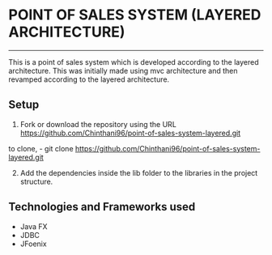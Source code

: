 POINT OF SALES SYSTEM (LAYERED ARCHITECTURE)
============================================
------------------------------------------------------------------


This is a point of sales system which is developed according to the layered architecture. This was initially made using mvc architecture and then revamped according to the layered architecture. 

Setup
-------------------------------------------------------------------
1. Fork or download the repository using the URL
https://github.com/Chinthani96/point-of-sales-system-layered.git

to clone,
	- git clone https://github.com/Chinthani96/point-of-sales-system-layered.git

2. Add the dependencies inside the lib folder to the libraries in the project structure.

Technologies and Frameworks used
-----------------------------------------------------------------------

- Java FX
- JDBC
- JFoenix

